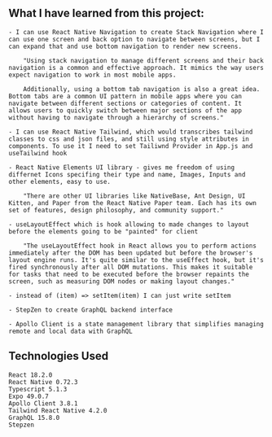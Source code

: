 ## What I have learned from this project:

    - I can use React Native Navigation to create Stack Navigation where I can use one screen and back option to navigate between screens, but I can expand that and use bottom navigation to render new screens.

        "Using stack navigation to manage different screens and their back navigation is a common and effective approach. It mimics the way users expect navigation to work in most mobile apps.

        Additionally, using a bottom tab navigation is also a great idea. Bottom tabs are a common UI pattern in mobile apps where you can navigate between different sections or categories of content. It allows users to quickly switch between major sections of the app without having to navigate through a hierarchy of screens."

    - I can use React Native Tailwind, which would transcribes tailwind classes to css and json files, and still using style attributes in components. To use it I need to set Tailiwnd Provider in App.js and useTailwind hook

    - React Native Elements UI library - gives me freedom of using differnet Icons specifing their type and name, Images, Inputs and other elements, easy to use.

        "There are other UI libraries like NativeBase, Ant Design, UI Kitten, and Paper from the React Native Paper team. Each has its own set of features, design philosophy, and community support."

    - useLayoutEffect which is hook allowing to made changes to layout before the elements going to be "painted" for client

        "The useLayoutEffect hook in React allows you to perform actions immediately after the DOM has been updated but before the browser's layout engine runs. It's quite similar to the useEffect hook, but it's fired synchronously after all DOM mutations. This makes it suitable for tasks that need to be executed before the browser repaints the screen, such as measuring DOM nodes or making layout changes."

    - instead of (item) => setItem(item) I can just write setItem

    - StepZen to create GraphQL backend interface

    - Apollo Client is a state management library that simplifies managing remote and local data with GraphQL

## Technologies Used

    React 18.2.0
    React Native 0.72.3
    Typescript 5.1.3
    Expo 49.0.7
    Apollo Client 3.8.1
    Tailwind React Native 4.2.0
    GraphQL 15.8.0
    Stepzen
